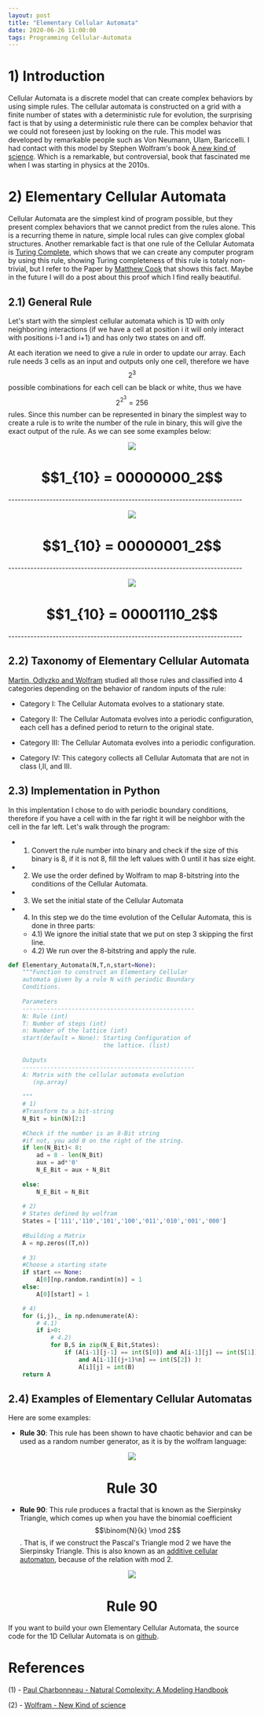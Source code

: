 ```yaml
---
layout: post
title: "Elementary Cellular Automata"
date: 2020-06-26 11:00:00
tags: Programming Cellular-Automata
---
```


# 1) Introduction

Cellular Automata is a discrete model that can create complex behaviors by using simple rules. The cellular automata is constructed on a grid with a finite number of states with a deterministic rule for evolution, the surprising fact is that by using a deterministic rule there can be complex behavior that we could not foreseen just by looking on the rule. This model was developed by remarkable people such as Von Neumann, Ulam, Bariccelli. I had contact with this model by Stephen Wolfram's book [A new kind of science](https://www.wolframscience.com/nks/). Which is a remarkable, but controversial, book that fascinated me when I was starting in physics at the 2010s. 

# 2) Elementary Cellular Automata

Cellular Automata are the simplest kind of program possible, but they present complex behaviors that we cannot predict from the rules alone. This is a recurring theme in nature, simple local rules can give complex global structures. Another remarkable fact is that one rule of the Cellular Automata is [Turing Complete](https://en.wikipedia.org/wiki/Turing_completeness), which shows that we can create any computer program by using this rule, showing Turing completeness of this rule is totaly non-trivial, but I refer to the Paper by [Matthew Cook](https://wpmedia.wolfram.com/uploads/sites/13/2018/02/15-1-1.pdf) that shows this fact. Maybe in the future I will do a post about this proof which I find really beautiful.

## 2.1) General Rule

Let's start with the simplest cellular automata which is 1D with only neighboring interactions (if we have a cell at position i it will only interact with positions i-1 and i+1) and has only two states on and off. 

At each iteration we need to give a rule in order to update our array. Each rule needs 3 cells as an input and outputs only one cell, therefore we have $$2^3$$ possible combinations for each cell can be black or white, thus we have $$2^{2^3} = 256$$ rules. Since this number can be represented in binary the simplest way to create a rule is to write the number of the rule in binary, this will give the exact output of the rule. As we can see some examples below:

<p style="text-align:center;"><img src="{{site.baseurl}}/assets/2020-06-26-Cellular-Automata/Rule_0.jpg"></p>
<h1 style="text-align:center;">$$1_{10} = 00000000_2$$</h1>
--------------------------------------------------------------------------
<p style="text-align:center;"><img src="{{site.baseurl}}/assets/2020-06-26-Cellular-Automata/Rule_1.jpg"></p>
<h1 style="text-align:center;">$$1_{10} = 00000001_2$$</h1>
--------------------------------------------------------------------------
<p style="text-align:center;"><img src="{{site.baseurl}}/assets/2020-06-26-Cellular-Automata/Rule_30.jpg"></p>
<h1 style="text-align:center;">$$1_{10} = 00001110_2$$</h1>
--------------------------------------------------------------------------

## 2.2) Taxonomy of Elementary Cellular Automata

[Martin, Odlyzko and Wolfram](https://www.stephenwolfram.com/publications/academic/algebraic-properties-cellular-automata.pdf) studied all those rules and classified into 4 categories depending on the behavior of random inputs of the rule:

- Category I: The Cellular Automata evolves to a stationary state.

- Category II: The Cellular Automata evolves into a periodic configuration, each cell has a defined period to return to the original state. 

- Category III: The Cellular Automata evolves into a periodic configuration.

- Category IV: This category collects all Cellular Automata that are not in class I,II, and III.

## 2.3) Implementation in Python

In this implentation I chose to do with periodic boundary conditions, therefore if you have a cell with in the far right it will be neighbor with the cell in the far left. Let's walk through the program:

- 1) Convert the rule number into binary and check if the size of this binary is 8, if it is not 8, fill the left values with 0 until it has size eight.

- 2) We use the order defined by Wolfram to map 8-bitstring into the conditions of the Cellular Automata.

- 3) We set the initial state of the Cellular Automata

- 4) In this step we do the time evolution of the Cellular Automata, this is done in three parts:
    
    -  4.1) We ignore the initial state that we put on step 3 skipping the first line.
    -  4.2) We run over the 8-bitstring and apply the rule.

```python
def Elementary_Automata(N,T,n,start=None):
    """Function to construct an Elementary Cellular 
    automata given by a rule N with periodic Boundary 
    Conditions.
    
    Parameters
    -------------------------------------------------
    N: Rule (int)
    T: Number of steps (int)
    n: Number of the lattice (int)
    start(default = None): Starting Configuration of 
                           the lattice. (list)
                           
    Outputs
    -------------------------------------------------
    A: Matrix with the cellular automata evolution
       (np.array)
    
    """
    # 1)
    #Transform to a bit-string
    N_Bit = bin(N)[2:]
    
    #Check if the number is an 8-Bit string 
    #if not, you add 0 on the right of the string.
    if len(N_Bit)< 8:
        ad = 8 - len(N_Bit)
        aux = ad*'0'
        N_E_Bit = aux + N_Bit
    
    else:
        N_E_Bit = N_Bit
    
    # 2)
    # States defined by wolfram
    States = ['111','110','101','100','011','010','001','000']
    
    #Building a Matrix
    A = np.zeros((T,n))
    
    # 3)
    #Choose a starting state
    if start == None:
        A[0][np.random.randint(n)] = 1
    else:
        A[0][start] = 1

    # 4)
    for (i,j),_ in np.ndenumerate(A):
        # 4.1)
        if i>0:
            # 4.2)
            for B,S in zip(N_E_Bit,States):                
                if (A[i-1][j-1] == int(S[0]) and A[i-1][j] == int(S[1]) 
                    and A[i-1][(j+1)%n] == int(S[2]) ):
                    A[i][j] = int(B)
    return A
```


## 2.4) Examples of Elementary Cellular Automatas

Here are some examples:
- **Rule 30**: This rule has been shown to have chaotic behavior and can be used as a random number generator, as it is by the wolfram language:

<p style="text-align:center;"><img src="{{site.baseurl}}/assets/2020-06-26-Cellular-Automata/CA_30.png"></p>
<h1 style="text-align:center;">Rule 30</h1>

- **Rule 90**: This rule produces a fractal that is known as the Sierpinsky Triangle, which comes up when you have the binomial coefficient $$\binom{N}{k} \mod 2$$. That is, if we construct the Pascal's Triangle mod 2 we have the Sierpinsky Triangle. This is also known as an [additive cellular automaton](https://mathworld.wolfram.com/AdditiveCellularAutomaton.html), because of the relation with mod 2.

<p style="text-align:center;"><img src="{{site.baseurl}}/assets/2020-06-26-Cellular-Automata/CA_90.png"></p>
<h1 style="text-align:center;">Rule 90</h1>

If you want to build your own Elementary Cellular Automata, the source code for the 1D Cellular Automata is on [github](https://github.com/nahumsa/Cellular-Automata/blob/master/Cellular_Automata.ipynb).

# References

(1) - [Paul Charbonneau - Natural Complexity: A Modeling Handbook](https://www.jstor.org/stable/j.ctt1vwmgzt)

(2) - [Wolfram - New Kind of science](https://www.wolframscience.com/nks/)
